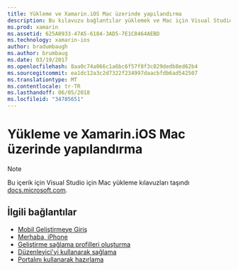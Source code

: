 ```yaml
---
title: Yükleme ve Xamarin.iOS Mac üzerinde yapılandırma
description: Bu kılavuzu bağlantılar yüklemek ve Mac için Visual Studio'yu ayarlama ayarlayarak bir Mac Xamarin.iOS yapılandırmak nasıl açıklayan yönergeler
ms.prod: xamarin
ms.assetid: 625A0933-47A5-6184-3AD5-7E1C8464AEBD
ms.technology: xamarin-ios
author: bradumbaugh
ms.author: brumbaug
ms.date: 03/19/2017
ms.openlocfilehash: 8aa0c74a066c1a6bc6f57f8f3c829dedb8ed62b4
ms.sourcegitcommit: ea1dc12a3c2d7322f234997daacbfdb6ad542507
ms.translationtype: MT
ms.contentlocale: tr-TR
ms.lasthandoff: 06/05/2018
ms.locfileid: "34785651"
---
```

# <a name="installing-and-configuring-xamarinios-on-a-mac"></a>Yükleme ve Xamarin.iOS Mac üzerinde yapılandırma

> [!NOTE]
> Bu içerik için Visual Studio için Mac yükleme kılavuzları taşındı [docs.microsoft.com](https://docs.microsoft.com/visualstudio/mac/installation).

## <a name="related-links"></a>İlgili bağlantılar

- [Mobil Geliştirmeye Giriş](~/cross-platform/get-started/introduction-to-mobile-development.md)
- [Merhaba, iPhone](~/ios/get-started/hello-ios/index.md)
- [Geliştirme sağlama profilleri oluşturma](http://developer.apple.com/library/ios/#documentation/ToolsLanguages/Conceptual/DevPortalGuide/CreatingandDownloadingDevelopmentProvisioningProfiles/CreatingandDownloadingDevelopmentProvisioningProfiles.html)
- [Düzenleyici'yi kullanarak sağlama](http://developer.apple.com/library/ios/#recipes/xcode_help-devices_organizer/articles/provision_device_for_development-generic.html)
- [Portalını kullanarak hazırlama](http://developer.apple.com/library/ios/#recipes/ProvisioningPortal_Recipes/DownloadingaProvisioningProfile/DownloadingaProvisioningProfile.html)
